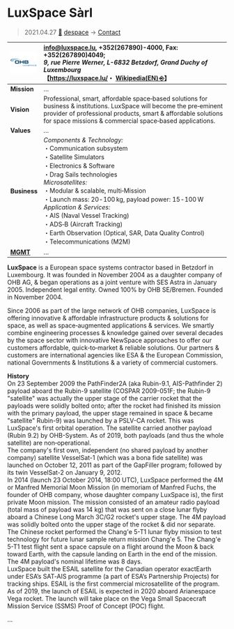 # LuxSpace Sàrl
> 2021.04.27 [🚀](../../index/index.md) [despace](../index.md) → [Contact](../contact.md)

|[![](../f/con/l/luxspace_logo1_thumb.png)](../f/con/l/luxspace_logo1.png)|<info@luxspace.lu>, +352(267890)-4000, Fax: +352(267890)4049;<br> *9, rue Pierre Werner, L-6832 Betzdorf, Grand Duchy of Luxembourg*<br> 【<https://luxspace.lu/>・ [Wikipedia(EN) ⎆](https://en.wikipedia.org/wiki/Luxspace)】|
|:--|:--|
|**Mission**|…|
|**Vision**|Professional, smart, affordable space‑based solutions for business & institutions. LuxSpace will become the pre‑eminent provider of professional products, smart & affordable solutions for space missions & commercial space‑based applications.|
|**Values**|…|
|**Business**|*Components & Technology:*<br> ・Communication subsystem<br> ・Satellite Simulators<br> ・Electronics & Software<br> ・Drag Sails technologies<br> *Microsatellites:*<br> ・Modular & scalable, multi‑Mission<br> ・Launch mass: 20 ‑ 100 kg, payload power: 15 ‑ 100 W<br> *Application & Services:*<br> ・AIS (Naval Vessel Tracking)<br> ・ADS‑B (Aircraft Tracking)<br> ・Earth Observation (Optical, SAR, Data Quality Control)<br> ・Telecommunications (M2M)|
|**[MGMT](../mgmt.md)**|…|

**LuxSpace** is a European space systems contractor based in Betzdorf in Luxembourg. It was founded in November 2004 as a daughter company of OHB AG, & began operations as a joint venture with SES Astra in January 2005. Independent legal entity. Owned 100% by OHB SE/Bremen. Founded in November 2004.

Since 2006 as part of the large network of OHB companies, LuxSpace is offering innovative & affordable infrastructure products & solutions for space, as well as space‑augmented applications & services. We smartly combine engineering processes & knowledge gained over several decades by the space sector with innovative NewSpace approaches to offer our customers affordable, quick‑to‑market & reliable solutions. Our partners & customers are international agencies like ESA & the European Commission, national Governments & Institutions & a variety of commercial customers.

**History**  
On 23 September 2009 the PathFinder2A (aka Rubin-9.1, AIS-Pathfinder 2) payload aboard the Rubin-9 satellite (COSPAR 2009-051F; the Rubin-9 "satellite" was actually the upper stage of the carrier rocket that the payloads were solidly bolted onto; after the rocket had finished its mission with the primary payload, the upper stage remained in space & became "satellite" Rubin-9) was launched by a PSLV-CA rocket. This was LuxSpace's first orbital operation. The satellite carried another payload (Rubin 9.2) by OHB-System. As of 2019, both payloads (and thus the whole satellite) are non‑operational.  
The company's first own, independent (no shared payload by another company) satellite VesselSat-1 (which was a bona fide satellite) was launched on October 12, 2011 as part of the GapFiller program; followed by its twin VesselSat-2 on January 9, 2012.  
In 2014 (launch 23 October 2014, 18:00 UTC), LuxSpace performed the 4M or Manfred Memorial Moon Mission (in memoriam of Manfred Fuchs, the founder of OHB company, whose daughter company LuxSpace is), the first private Moon mission. The mission consisted of an amateur radio payload (total mass of payload was 14 kg) that was sent on a close lunar flyby aboard a Chinese Long March 3C/G2 rocket's upper stage. The 4M payload was solidly bolted onto the upper stage of the rocket & did nor separate. The Chinese rocket performed the Chang'e 5-T1 lunar flyby mission to test technology for future lunar sample return mission Chang'e 5. The Chang'e 5-T1 test flight sent a space capsule on a flight around the Moon & back toward Earth, with the capsule landing on Earth in the end of the mission. The 4M payload's nominal lifetime was 8 days.  
LuxSpace built the ESAIL satellite for the Canadian operator exactEarth under ESA’s SAT‐AIS programme (a part of ESA’s Partnership Projects) for tracking ships. ESAIL is the first commercial microsatellite of the program. As of 2019, the launch of ESAIL is expected in 2020 aboard Arianespace Vega rocket. The launch will take place on the Vega Small Spacecraft Mission Service (SSMS) Proof of Concept (POC) flight.

<p style="page-break-after:always"> </p>

…
